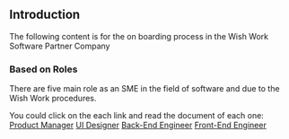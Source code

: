 ## Introduction

The following content is for the on boarding process in the Wish Work Software Partner Company

### Based on Roles
There are five main role as an SME in the field of software and due to the Wish Work procedures. 

You could click on the each link and read the document of each one:
[Product Manager](product_manager/README.md)
[UI Designer](ui_designer/README.md)
[Back-End Engineer](back_end_engineer/README.md)
[Front-End Engineer](front_end_engineer/README.md)
